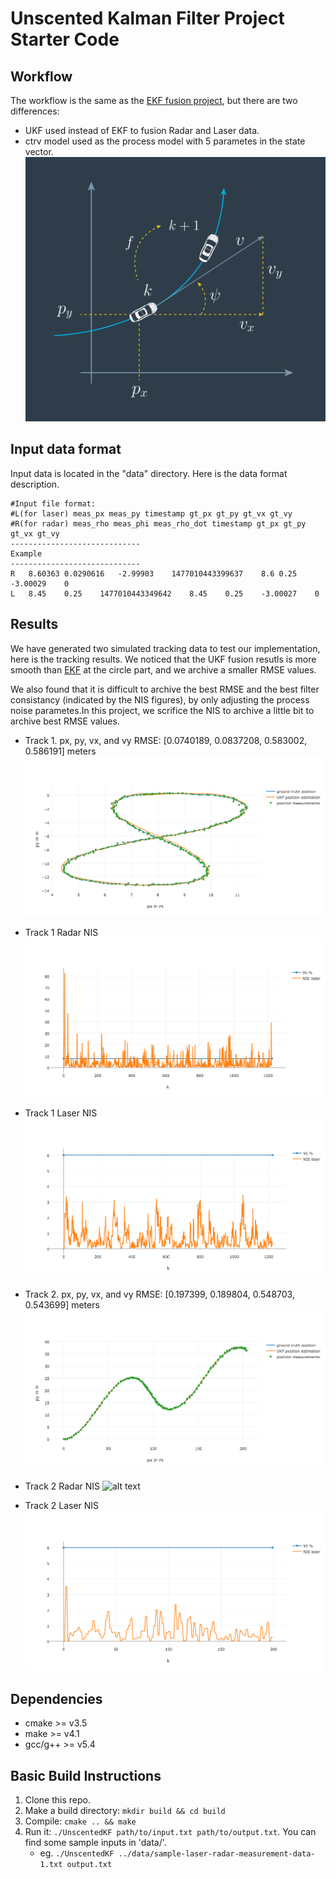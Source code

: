 # Unscented Kalman Filter Project Starter Code
[//]: # (Image References)
[image1]: ./output_images/track1.png
[image2]: ./output_images/track1_radarNIS.png
[image3]: ./output_images/track1_laserNIS.png
[image4]: ./output_images/track2.png
[image5]: ./output_images/track3_radarNIS.png
[image6]: ./output_images/track2_laserNIS.png
[image7]: ./output_images/ctrv.png

## Workflow
The workflow is the same as the [EKF fusion project](https://github.com/ymshao/Object-Tracking-using-EKF-by-Fusing-Lidar-and-Radar/blob/master/README.md), but there are two differences:
  * UKF used instead of EKF to fusion Radar and Laser data.
  * ctrv model used as the process model with 5 parametes in the state vector.
![alt text][image7]
## Input data format
Input data is located in the "data" directory. Here is the data format description.
```
#Input file format:
#L(for laser) meas_px meas_py timestamp gt_px gt_py gt_vx gt_vy
#R(for radar) meas_rho meas_phi meas_rho_dot timestamp gt_px gt_py gt_vx gt_vy
-----------------------------
Example
-----------------------------
R	8.60363	0.0290616	-2.99903	1477010443399637	8.6	0.25	-3.00029	0
L	8.45	0.25	1477010443349642	8.45	0.25	-3.00027	0 

```

## Results
We have generated two simulated tracking data to test our implementation, here is the tracking results. We noticed that the UKF fusion resutls is more smooth than [EKF](https://github.com/ymshao/Object-Tracking-using-EKF-by-Fusing-Lidar-and-Radar/blob/master/README.md) at the circle part, and we archive a smaller RMSE values. 

We also found that it is difficult to archive the best RMSE and the best filter consistancy (indicated by the NIS figures), by only adjusting the process noise parametes.In this project, we scrifice the NIS to archive a little bit to archive best RMSE values.
  * Track 1.       px, py, vx, and vy RMSE: [0.0740189, 0.0837208, 0.583002, 0.586191] meters
![alt text][image1]
  * Track 1 Radar NIS
![alt text][image2]
   * Track 1 Laser NIS
![alt text][image3]
  
  * Track 2.       px, py, vx, and vy RMSE: [0.197399, 0.189804, 0.548703, 0.543699] meters
![alt text][image4]
  * Track 2 Radar NIS
![alt text][image5]
  * Track 2 Laser NIS
![alt text][image6]

## Dependencies

* cmake >= v3.5
* make >= v4.1
* gcc/g++ >= v5.4

## Basic Build Instructions

1. Clone this repo.
2. Make a build directory: `mkdir build && cd build`
3. Compile: `cmake .. && make`
4. Run it: `./UnscentedKF path/to/input.txt path/to/output.txt`. You can find
   some sample inputs in 'data/'.
    - eg. `./UnscentedKF ../data/sample-laser-radar-measurement-data-1.txt output.txt`


